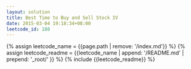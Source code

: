 ```yaml
---
layout: solution
title: Best Time to Buy and Sell Stock IV
date: 2015-03-04 19:18:34+08:00
leetcode_id: 188
---
```

{% assign leetcode_name = {{page.path | remove: '/index.md'}}  %}
{% assign leetcode_readme = {{leetcode_name | append: '/README.md' | prepend: '_root/' }}  %}
{% include {{leetcode_readme}} %}
